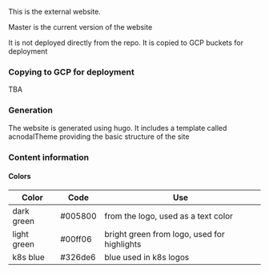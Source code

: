 This is the external website.  

Master is the current version of the website

It is not deployed directly from the repo.  It is copied to GCP buckets for deployment

### Copying to GCP for deployment
TBA


### Generation
The website is generated using hugo.  It includes a template called acnodalTheme providing
the basic structure of the site


### Content information

#### Colors

| Color  | Code | Use |
|--------|-----| ----|
| dark green | #005800| from the logo, used as a text color |
| light green | #00ff06 | bright green from logo, used for highlights |
| k8s blue | #326de6 | blue used in k8s logos |


